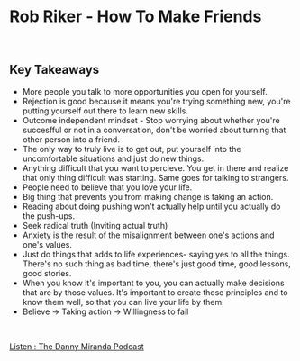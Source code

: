 # Rob Riker - How To Make Friends
<br>

## Key Takeaways <br>

* More people you talk to more opportunities you open for yourself.
* Rejection is good because it means you're trying something new, you're putting yourself out there to learn new skills.
* Outcome independent mindset - Stop worrying about whether you're succesfful or not in a conversation, don't be worried about turning that other person into a friend.
* The only way to truly live is to get out, put yourself into the uncomfortable situations and just do new things.
* Anything difficult that you want to percieve. You get in there and realize that only thing difficult was starting. Same goes for talking to strangers.
* People need to believe that you love your life. 
* Big thing that prevents you from making change is taking an action.
* Reading about doing pushing won't actually help until you actually do the push-ups.
* Seek radical truth (Inviting actual truth)
* Anxiety is the result of the misalignment between one's actions and one's values.
* Just do things that adds to life experiences- saying yes to all the things. There's no such thing as bad time, there's just good time, good lessons, good stories.
* When you know it's important to you, you can actually make decisions that are by those values. It's important to create those principles and to know them well, so that you can live your life by them.
* Believe -> Taking action -> Willingness to fail

<br>

[Listen : The Danny Miranda Podcast](https://dannymiranda.com/028-rob-riker/)


